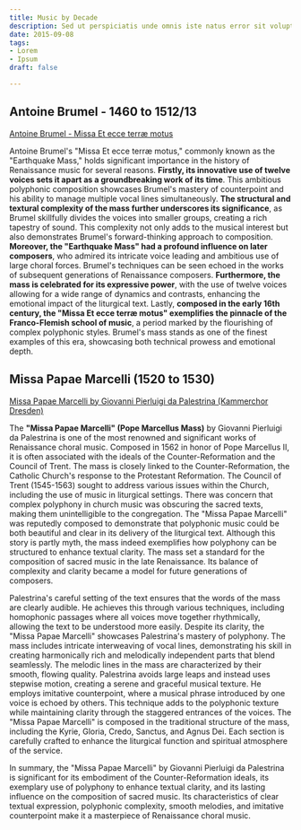 ```yaml
---
title: Music by Decade
description: Sed ut perspiciatis unde omnis iste natus error sit voluptatem
date: 2015-09-08
tags:
- Lorem
- Ipsum
draft: false

---
```


## Antoine Brumel - 1460 to 1512/13

[Antoine Brumel - Missa Et ecce terræ motus](https://www.youtube.com/watch?v=AF7pK4TXtv4)

Antoine Brumel's "Missa Et ecce terræ motus," commonly known as the "Earthquake Mass," holds significant importance in the history of Renaissance music for several reasons. **Firstly, its innovative use of twelve voices sets it apart as a groundbreaking work of its time**. This ambitious polyphonic composition showcases Brumel's mastery of counterpoint and his ability to manage multiple vocal lines simultaneously. **The structural and textural complexity of the mass further underscores its significance**, as Brumel skillfully divides the voices into smaller groups, creating a rich tapestry of sound. This complexity not only adds to the musical interest but also demonstrates Brumel's forward-thinking approach to composition. **Moreover, the "Earthquake Mass" had a profound influence on later composers**, who admired its intricate voice leading and ambitious use of large choral forces. Brumel's techniques can be seen echoed in the works of subsequent generations of Renaissance composers. **Furthermore, the mass is celebrated for its expressive power**, with the use of twelve voices allowing for a wide range of dynamics and contrasts, enhancing the emotional impact of the liturgical text. Lastly, **composed in the early 16th century, the "Missa Et ecce terræ motus" exemplifies the pinnacle of the Franco-Flemish school of music**, a period marked by the flourishing of complex polyphonic styles. Brumel's mass stands as one of the finest examples of this era, showcasing both technical prowess and emotional depth.


## Missa Papae Marcelli (1520 to 1530)

[Missa Papae Marcelli by Giovanni Pierluigi da Palestrina (Kammerchor Dresden)](https://www.youtube.com/watch?v=KSmT4VIjEtI)


The **"Missa Papae Marcelli" (Pope Marcellus Mass)** by Giovanni Pierluigi da Palestrina is one of the most renowned and significant works of Renaissance choral music. Composed in 1562 in honor of Pope Marcellus II, it is often associated with the ideals of the Counter-Reformation and the Council of Trent. The mass is closely linked to the Counter-Reformation, the Catholic Church's response to the Protestant Reformation. The Council of Trent (1545-1563) sought to address various issues within the Church, including the use of music in liturgical settings. There was concern that complex polyphony in church music was obscuring the sacred texts, making them unintelligible to the congregation. The "Missa Papae Marcelli" was reputedly composed to demonstrate that polyphonic music could be both beautiful and clear in its delivery of the liturgical text. Although this story is partly myth, the mass indeed exemplifies how polyphony can be structured to enhance textual clarity. The mass set a standard for the composition of sacred music in the late Renaissance. Its balance of complexity and clarity became a model for future generations of composers.

Palestrina's careful setting of the text ensures that the words of the mass are clearly audible. He achieves this through various techniques, including homophonic passages where all voices move together rhythmically, allowing the text to be understood more easily. Despite its clarity, the "Missa Papae Marcelli" showcases Palestrina's mastery of polyphony. The mass includes intricate interweaving of vocal lines, demonstrating his skill in creating harmonically rich and melodically independent parts that blend seamlessly. The melodic lines in the mass are characterized by their smooth, flowing quality. Palestrina avoids large leaps and instead uses stepwise motion, creating a serene and graceful musical texture. He employs imitative counterpoint, where a musical phrase introduced by one voice is echoed by others. This technique adds to the polyphonic texture while maintaining clarity through the staggered entrances of the voices. The "Missa Papae Marcelli" is composed in the traditional structure of the mass, including the Kyrie, Gloria, Credo, Sanctus, and Agnus Dei. Each section is carefully crafted to enhance the liturgical function and spiritual atmosphere of the service.

In summary, the "Missa Papae Marcelli" by Giovanni Pierluigi da Palestrina is significant for its embodiment of the Counter-Reformation ideals, its exemplary use of polyphony to enhance textual clarity, and its lasting influence on the composition of sacred music. Its characteristics of clear textual expression, polyphonic complexity, smooth melodies, and imitative counterpoint make it a masterpiece of Renaissance choral music.



